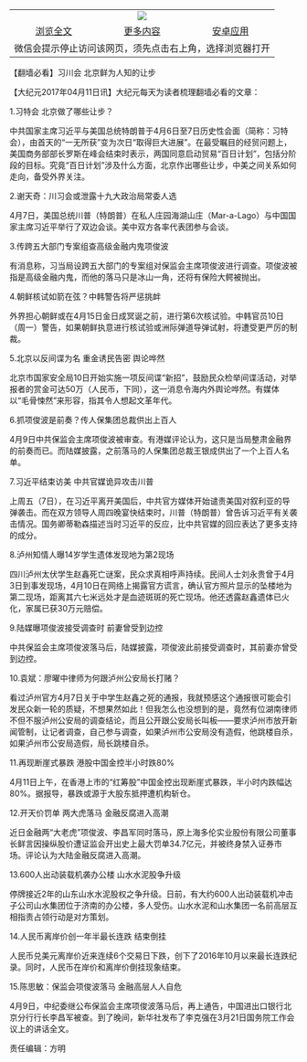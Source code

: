 

<table>
  <tr>
    <td align="center" colspan="3">
      <a href="https://github.com/ogate/ogate/blob/master/README.md"><img src="https://cloud.githubusercontent.com/assets/11880933/13434984/f430fae2-e012-11e5-814f-c2df1e82b247.jpg"/></a>
    </td>
  </tr>
  <tr>
    <td align="center">
      <a href="https://s3.ap-south-1.amazonaws.com/ogatem/oGate.htm?c817171&from=oNote">浏览全文</a>
    </td>
    <td align="center">
      <a href="https://s3.ap-south-1.amazonaws.com/ogatem/oGate.htm?from=oNote">更多内容</a>
    </td>
    <td align="center">
      <a href="https://raw.githubusercontent.com/ogate/up/master/ogate.apk">安卓应用</a>
    </td>
  </tr>
  <tr>
    <td align="center" colspan="3">
      微信会提示停止访问该网页，须先点击右上角，选择浏览器打开
    </td>
  </tr>
</table>    



【翻墙必看】习川会 北京鲜为人知的让步






        

【大纪元2017年04月11日讯】大纪元每天为读者梳理翻墙必看的文章：


1.习特会 北京做了哪些让步？


中共国家主席习近平与美国总统特朗普于4月6日至7日历史性会面（简称：习特会），由首天的“一无所获”变为次日“取得巨大进展”。在最受瞩目的经贸问题上，美国商务部部长罗斯在峰会结束时表示，两国同意启动贸易“百日计划”，包括分阶段的目标。究竟“百日计划”涉及什么方面，北京作出哪些让步，中美之间关系如何走向，备受外界关注。


2.谢天奇：川习会或泄露十九大政治局常委人选


4月7日，美国总统川普（特朗普）在私人庄园海湖山庄（Mar-a-Lago）与中国国家主席习近平举行了双边会谈。美中双方各率代表团参与会谈。


3.传跨五大部门专案组查高级金融内鬼项俊波


有消息称，习当局设跨五大部门的专案组对保监会主席项俊波进行调查。项俊波被指是高级金融内鬼，而他的落马只是冰山一角，还将有保险大鳄被抛出。


4.朝鲜核试如箭在弦？中韩警告将严惩挑衅


外界担心朝鲜或在4月15日金日成冥诞之前，进行第6次核试验。中韩官员10日（周一）警告，如果朝鲜执意进行核试验或洲际弹道导弹试射，将遭受更严厉的制裁。


5.北京以反间谍为名 重金诱民告密 舆论哗然


北京市国家安全局10日开始实施一项反间谍“新招”，鼓励民众检举间谍活动，对举报者的赏金可达50万（人民币，下同），这一消息令海内外舆论哗然。有媒体以“毛骨悚然”来形容，指其令人想起文革年代。


6.抓项俊波是前奏？传人保集团总裁供出上百人


4月9日中共保监会主席项俊波被审查。有港媒评论认为，这只是当局整肃金融界的前奏而已。而陆媒披露，之前落马的人保集团总裁王银成供出了一个上百人名单。


7.习近平结束访美 中共官媒诡异攻击川普


上周五（7日），在习近平离开美国后，中共官方媒体开始谴责美国对叙利亚的导弹袭击。而在双方领导人周四晚宴快结束时，川普（特朗普）曾告诉习近平有关袭击情况。国务卿蒂勒森描述当时习近平的反应，比中共官媒的回应表达了更多支持的成分。


8.泸州知情人曝14岁学生遗体发现地为第2现场


四川泸州太伏学生赵鑫死亡谜案，民众求真相呼声持续。民间人士刘永贵曾于4月3日到事发现场，4月10日在网络上揭露官方谎言，确认官方照片显示的坠楼地为第二现场，距离其六七米远处才是血迹斑斑的死亡现场。他还透露赵鑫遗体已火化，家属已获30万元赔偿。


9.陆媒曝项俊波接受调查时 前妻曾受到边控


中共保监会主席项俊波落马后，陆媒披露，项俊波此前接受调查时，其前妻亦曾受到边控。


10.袁斌：廖曜中律师为何跟泸州公安局长打赌？


看过泸州官方4月7日关于中学生赵鑫之死的通报，我就预感这个通报很可能会引发民众新一轮的质疑，不想果然如此！但我怎么也没想到的是，竟然有位湖南律师不但不服泸州公安局的调查结论，而且公开跟公安局长叫板——要求泸州市放开新闻管制，让记者调查，自己参与调查，如果泸州市公安局没有造假，他跳楼自杀，如果泸州市公安局造假，局长跳楼自杀。


11.再现断崖式暴跌 港股中国金控半小时跌80%


4月11日上午，在香港上市的“红筹股”中国金控出现断崖式暴跌，半小时内跌幅达80%。据报导，暴跌或源于大股东抵押遭机构斩仓。


12.开天价罚单 两大虎落马 金融反腐进入高潮


近日金融两“大老虎”项俊波、李昌军同时落马，原上海多伦实业股份有限公司董事长鲜言因操纵股价遭证监会开出史上最大罚单34.7亿元，并被终身禁入证券市场。评论认为大陆金融反腐进入高潮。


13.600人出动装载机袭办公楼 山水水泥股争升级


停牌接近2年的山东山水水泥股权之争升级。日前，有大约600人出动装载机冲击子公司山水集团位于济南的办公楼，多人受伤。山水水泥和山水集团一名前高层互相指责占领行动是对方策划。


14.人民币离岸价创一年半最长连跌 结束倒挂


人民币兑美元离岸价近来连续6个交易日下跌，创下了2016年10月以来最长连跌纪录。同时，人民币在岸价和离岸价倒挂现象结束。


15.陈思敏：保监会项俊波落马 金融高层人人自危


4月9日，中纪委继公布保监会主席项俊波落马后，再上通告，中国进出口银行北京分行行长李昌军被查。到了晚间，新华社发布了李克强在3月21日国务院工作会议上的讲话全文。


责任编辑：方明



